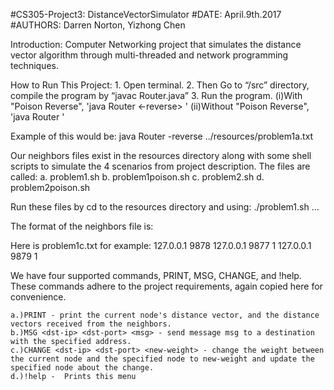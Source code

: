 #CS305-Project3: DistanceVectorSimulator
#DATE: April.9th.2017
#AUTHORS: Darren Norton, Yizhong Chen

Introduction: Computer Networking project that simulates the distance vector algorithm through multi-threaded and network programming techniques. 

How to Run This Project:
    1. Open terminal. 
    2. Then Go to “/src” directory, compile the program by  “javac Router.java”
    3. Run the program. 
        (i)With "Poison Reverse", 'java Router <-reverse> <pathToFile>'
        (ii)Without "Poison Reverse", 'java Router <pathToFile>'
        
Example of this would be:
    java Router -reverse ../resources/problem1a.txt
    
Our neighbors files exist in the resources directory along with some shell scripts to simulate the 4 scenarios from project description. The files are called:
    a. problem1.sh
    b. problem1poison.sh
    c. problem2.sh
    d. problem2poison.sh

Run these files by cd to the resources directory and using:
    ./problem1.sh
    ...

The format of the neighbors file is:
<IPAddress> <Port>
<NeighborAddress> <Port> <Distance>

Here is problem1c.txt for example:
127.0.0.1 9878
127.0.0.1 9877 1
127.0.0.1 9879 1


We have four supported commands, PRINT, MSG, CHANGE, and !help. These commands adhere to the project requirements, again copied here for convenience.
    
    a.)PRINT - print the current node's distance vector, and the distance vectors received from the neighbors.
    b.)MSG <dst-ip> <dst-port> <msg> - send message msg to a destination with the specified address.
    c.)CHANGE <dst-ip> <dst-port> <new-weight> - change the weight between the current node and the specified node to new-weight and update the specified node about the change.
    d.)!help -  Prints this menu
